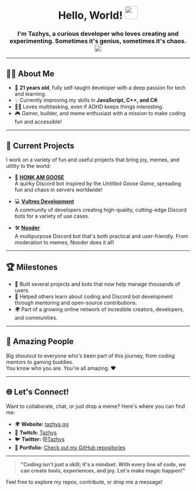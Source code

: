 <h1 align="center">Hello, World! <img src="https://cdn.discordapp.com/emojis/558719629967491094.gif" height="35px"></h1>

<h3 align="center">I'm Tazhys, a curious developer who loves creating and experimenting. Sometimes it's genius, sometimes it's chaos. <img src="https://cdn.discordapp.com/emojis/762039243518115880.gif" height="20px"></h3>

---

## 🧑‍💻 About Me

- 🎂 **21 years old**, fully self-taught developer with a deep passion for tech and learning.  
- 💡 Currently improving my skills in **JavaScript, C++, and C#**.  
- 🤹‍♂️ Loves multitasking, even if ADHD keeps things interesting.  
- 🎮 Gamer, builder, and meme enthusiast with a mission to make coding fun and accessible!  

---

## 🚧 Current Projects
I work on a variety of fun and useful projects that bring joy, memes, and utility to the world:

- 🎉 **[HONK AM GOOSE](https://discord.com/oauth2/authorize?client_id=705324559062007890)**  
  A quirky Discord bot inspired by the *Untitled Goose Game*, spreading fun and chaos in servers worldwide!  

- 💻 **[Vultrex Development](https://vultrex.dev)**  
  A community of developers creating high-quality, cutting-edge Discord bots for a variety of use cases.  

- 🛠️ **[Nooder](https://nooderbot.com)**  
  A multipurpose Discord bot that's both practical and user-friendly. From moderation to memes, Nooder does it all!  

---

## 🏆 Milestones
- 🔧 Built several projects and bots that now help manage thousands of users.  
- 💬 Helped others learn about coding and Discord bot development through mentoring and open-source contributions.  
- 🌍 Part of a growing online network of incredible creators, developers, and communities.  

---

## 💌 Amazing People
Big shoutout to everyone who's been part of this journey, from coding mentors to gaming buddies.  
You know who you are. You're all amazing. ❤️  

---

## 🌐 Let's Connect!
Want to collaborate, chat, or just drop a meme? Here's where you can find me:

- 🌍 **Website:** [tazhys.gg](https://builtbytaz.com)  
- 🎥 **Twitch:** [Tazhys](https://twitch.com/Tazhys)  
- 🐦 **Twitter:** [@Tazhys](https://twitter.com/Tazhys)  
- 📂 **Portfolio:** [Check out my GitHub repositories](https://github.com/Tazhys)  

---

> **"Coding isn't just a skill; it's a mindset. With every line of code, we can create tools, experiences, and joy. Let's make magic happen!"**

Feel free to explore my repos, contribute, or drop me a message!
